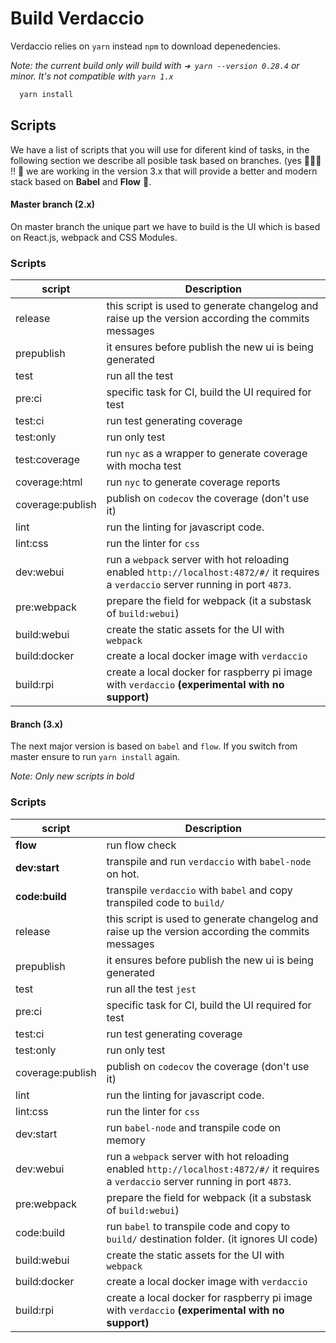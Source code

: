 # Build Verdaccio

Verdaccio relies on `yarn` instead `npm` to download depenedencies.

*Note: the current build only will build with `➜ yarn --version 0.28.4` or minor. It's not compatible with `yarn 1.x`*

```bash
  yarn install
```

## Scripts

We have a list of scripts that you will use for diferent kind of tasks, in the following section we describe all posible task based on branches. (yes 🎉🎉🎉 !! 🚧 we are working in the version 3.x that will provide a better and modern stack based on **Babel** and **Flow** 🚧.


#### Master branch (2.x)

On master branch the unique part we have to build is the UI which is based on React.js, webpack and CSS Modules.

### Scripts

script | Description 
--- | --- | 
release | this script is used to generate changelog and raise up the version according the commits messages
prepublish | it ensures before publish the new ui is being generated
test | run all the test 
pre:ci | specific task for CI, build the UI required for test
test:ci | run test generating coverage
test:only | run only test
test:coverage | run `nyc` as a wrapper to generate coverage with mocha test
coverage:html | run `nyc` to generate coverage reports
coverage:publish | publish on `codecov` the coverage (don't use it)
lint | run the linting for javascript code.
lint:css | run the linter for `css`
dev:webui | run a `webpack` server with hot reloading enabled `http://localhost:4872/#/` it requires a `verdaccio` server running in port `4873`.
pre:webpack | prepare the field for webpack (it a substask of `build:webui`)
build:webui | create the static assets for the UI with `webpack`
build:docker | create a local docker image with `verdaccio`
build:rpi | create a local docker for raspberry pi image with `verdaccio` **(experimental with no support)**


#### Branch (3.x)

The next major version is based on `babel` and `flow`. If you switch from master ensure to run `yarn install` again.

*Note: Only new scripts in bold*

### Scripts

script | Description 
--- | --- | 
**flow** | run flow check
**dev:start** | transpile and run `verdaccio` with `babel-node` on hot.
**code:build** | transpile `verdaccio` with `babel` and  copy transpiled code to `build/`
release | this script is used to generate changelog and raise up the version according the commits messages
prepublish | it ensures before publish the new ui is being generated
test | run all the test `jest`
pre:ci | specific task for CI, build the UI required for test
test:ci | run test generating coverage
test:only | run only test
coverage:publish | publish on `codecov` the coverage (don't use it)
lint | run the linting for javascript code.
lint:css | run the linter for `css`
dev:start | run `babel-node` and transpile code on memory
dev:webui | run a `webpack` server with hot reloading enabled `http://localhost:4872/#/` it requires a `verdaccio` server running in port `4873`.
pre:webpack | prepare the field for webpack (it a substask of `build:webui`)
code:build | run `babel` to transpile code and copy to `build/` destination folder. (it ignores UI code)
build:webui | create the static assets for the UI with `webpack`
build:docker | create a local docker image with `verdaccio`
build:rpi | create a local docker for raspberry pi image with `verdaccio` **(experimental with no support)**
